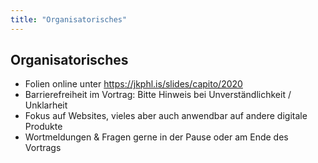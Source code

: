 ```yaml
---
title: "Organisatorisches"
---
```

## Organisatorisches

- Folien online unter <a href="https://jkphl.is/slides/capito/2020" target="_top" rel="noopener">https://jkphl.is/slides/capito/2020</a>
- Barrierefreiheit im Vortrag: Bitte Hinweis bei Unverständlichkeit / Unklarheit
- Fokus auf Websites, vieles aber auch anwendbar auf andere digitale Produkte
- Wortmeldungen & Fragen gerne in der Pause oder am Ende des Vortrags
